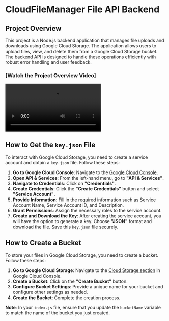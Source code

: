 # CloudFileManager File API Backend

## Project Overview

This project is a Node.js backend application that manages file uploads and downloads using Google Cloud Storage. The application allows users to upload files, view, and delete them from a Google Cloud Storage bucket. The backend API is designed to handle these operations efficiently with robust error handling and user feedback.

### [Watch the Project Overview Video]
![Application Video](demo.mkv)

## How to Get the `key.json` File

To interact with Google Cloud Storage, you need to create a service account and obtain a `key.json` file. Follow these steps:

1. **Go to Google Cloud Console**: Navigate to the [Google Cloud Console](https://console.cloud.google.com/).
2. **Open API & Services**: From the left-hand menu, go to **"API & Services"**.
3. **Navigate to Credentials**: Click on **"Credentials"**.
4. **Create Credentials**: Click the **"Create Credentials"** button and select **"Service Account"**.
5. **Provide Information**: Fill in the required information such as Service Account Name, Service Account ID, and Description.
6. **Grant Permissions**: Assign the necessary roles to the service account.
7. **Create and Download the Key**: After creating the service account, you will have the option to generate a key. Choose **"JSON"** format and download the file. Save this `key.json` file securely.

## How to Create a Bucket

To store your files in Google Cloud Storage, you need to create a bucket. Follow these steps:

1. **Go to Google Cloud Storage**: Navigate to the [Cloud Storage section](https://console.cloud.google.com/storage/browser) in Google Cloud Console.
2. **Create a Bucket**: Click on the **"Create Bucket"** button.
3. **Configure Bucket Settings**: Provide a unique name for your bucket and configure other settings as needed.
4. **Create the Bucket**: Complete the creation process.

**Note**: In your `index.js` file, ensure that you update the `bucketName` variable to match the name of the bucket you just created.
